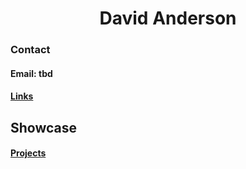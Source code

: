 <h1 align="center">David Anderson</h1>


<h3>Contact</h3>
<h4>Email: tbd</h4>
<h4><a href="test.md">Links</a></h4>


<h2>Showcase</h2>

<h4><a href="pages/projects.md">Projects</a></h4>
